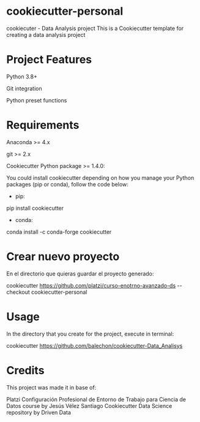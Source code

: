 # cookiecutter-personal
cookiecuter - Data Analysis project
This is a Cookiecutter template for creating a data analysis project

# Project Features
Python 3.8+

Git integration

Python preset functions

# Requirements
Anaconda >= 4.x

git >= 2.x

Cookiecutter Python package >= 1.4.0:

You could install cookiecutter depending on how you manage your Python packages (pip or conda), follow the code below:

- pip:
  
pip install cookiecutter

- conda:
  
conda install -c conda-forge cookiecutter

# Crear nuevo proyecto

En el directorio que quieras guardar el proyecto generado:

cookiecutter https://github.com/platzi/curso-enotrno-avanzado-ds --checkout cookiecutter-personal

# Usage

In the directory that you create for the project, execute in terminal:

cookiecutter https://github.com/balechon/cookiecutter-Data_Analisys

# Credits
This project was made it in base of:

Platzi Configuración Profesional de Entorno de Trabajo para Ciencia de Datos course by Jesús Vélez Santiago
Cookiecutter Data Science repository by Driven Data
